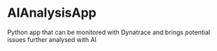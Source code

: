 # AIAnalysisApp
Python app that can be monitored with Dynatrace and brings potential issues further analysed with AI
